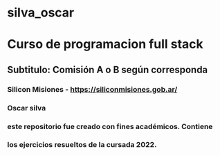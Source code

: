 # silva_oscar
# Curso de programacion full stack
## Subtitulo: Comisión A o B según corresponda
### Silicon Misiones - https://siliconmisiones.gob.ar/
### Oscar silva
### este repositorio fue creado con fines académicos. Contiene
### los ejercicios resueltos de la cursada 2022.
